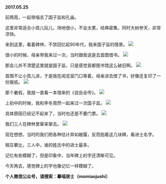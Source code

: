 
          
**2017.05.25**

前两周，一起带喵去了国子监和孔庙。

这里非常适合小孩儿玩儿，场地很小，不会太累，经典密集，同时大树参天，非常凉快。

来到这里，看着碑林，不禁回忆起90年代，我来国子监的情景。
![](//upload-images.jianshu.io/upload_images/51001-507b463d42b58399.jpg)


很小的时候，母亲带我来过一次，当时跟我说是去首图借书。
![](//upload-images.jianshu.io/upload_images/51001-cd793692034e104b.jpg)


那会儿并不清楚这里就是国子监，只是感觉首都图书馆这么破旧啊。
![](//upload-images.jianshu.io/upload_images/51001-45d5901c6226ade3.jpg)


首图不让小孩儿进，于是我在阅览室门口等着，母亲进去借了书，好像还复印了一份报纸。
![](//upload-images.jianshu.io/upload_images/51001-8e399ceb43313be3.jpg)


那个暑假，我就一直看一本借来的《说岳全传》。
![](//upload-images.jianshu.io/upload_images/51001-320027ab6bf381e2.jpg)


上初中的时候，我和李冬周然一起来过一次国子监。
![](//upload-images.jianshu.io/upload_images/51001-ccd7861ad562ce71.jpg)


具体原因已经记不起来了，当时也还是不要门票。
![](//upload-images.jianshu.io/upload_images/51001-7d798f64b18b7aa1.jpg)


我们三人在碑林里窜来窜去。
![](//upload-images.jianshu.io/upload_images/51001-42035129bb0f3af3.jpg)


现在想想，当时的我们把各种估计弃如敝履，反而抱着这几块碑，看进士名字。

相互攀比，三人中，谁的姓氏中的进士最多。

记忆有些模糊了，但是印象中，当年碑上的字还清晰可见。

今天再去，感觉碑上的字也像记忆一样模糊了。


**个人微信公众号，请搜索：摹喵居士（momiaojushi）**

        